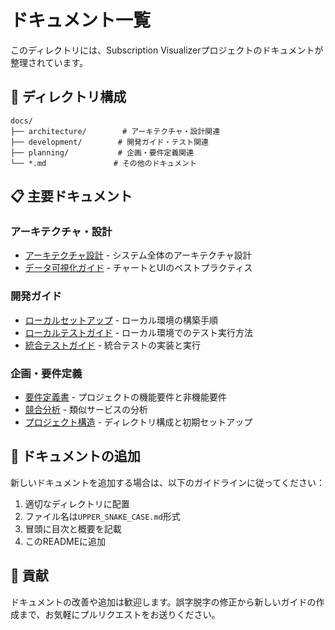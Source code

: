 # ドキュメント一覧

このディレクトリには、Subscription Visualizerプロジェクトのドキュメントが整理されています。

## 📂 ディレクトリ構成

```
docs/
├── architecture/        # アーキテクチャ・設計関連
├── development/        # 開発ガイド・テスト関連
├── planning/           # 企画・要件定義関連
└── *.md               # その他のドキュメント
```

## 📋 主要ドキュメント

### アーキテクチャ・設計
- [アーキテクチャ設計](./architecture/ARCHITECTURE_DESIGN.md) - システム全体のアーキテクチャ設計
- [データ可視化ガイド](./architecture/DATA_VISUALIZATION_GUIDE.md) - チャートとUIのベストプラクティス

### 開発ガイド
- [ローカルセットアップ](./development/LOCAL_SETUP.md) - ローカル環境の構築手順
- [ローカルテストガイド](./development/LOCAL_TEST_GUIDE.md) - ローカル環境でのテスト実行方法
- [統合テストガイド](./development/INTEGRATION_TEST_GUIDE.md) - 統合テストの実装と実行

### 企画・要件定義
- [要件定義書](./planning/REQUIREMENTS.md) - プロジェクトの機能要件と非機能要件
- [競合分析](./planning/COMPETITOR_ANALYSIS.md) - 類似サービスの分析
- [プロジェクト構造](./planning/PROJECT_STRUCTURE.md) - ディレクトリ構成と初期セットアップ

## 📝 ドキュメントの追加

新しいドキュメントを追加する場合は、以下のガイドラインに従ってください：

1. 適切なディレクトリに配置
2. ファイル名は`UPPER_SNAKE_CASE.md`形式
3. 冒頭に目次と概要を記載
4. このREADMEに追加

## 🤝 貢献

ドキュメントの改善や追加は歓迎します。誤字脱字の修正から新しいガイドの作成まで、お気軽にプルリクエストをお送りください。